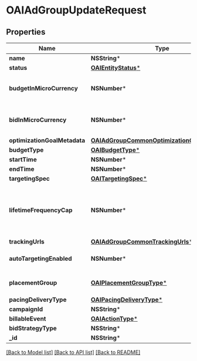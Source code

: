 # OAIAdGroupUpdateRequest

## Properties
Name | Type | Description | Notes
------------ | ------------- | ------------- | -------------
**name** | **NSString*** | Ad group name. | [optional] 
**status** | [**OAIEntityStatus***](OAIEntityStatus.md) | Ad group/entity status. | [optional] 
**budgetInMicroCurrency** | **NSNumber*** | Budget in micro currency. This field is **REQUIRED** for non-CBO (campaign budget optimization) campaigns.  A CBO campaign automatically generates ad group budgets from its campaign budget to maximize campaign outcome. A CBO campaign is limited to 70 or less ad groups. | [optional] 
**bidInMicroCurrency** | **NSNumber*** | Bid price in micro currency. This field is **REQUIRED** for the following campaign objective_type/billable_event combinations: AWARENESS/IMPRESSION, CONSIDERATION/CLICKTHROUGH, CATALOG_SALES/CLICKTHROUGH, VIDEO_VIEW/VIDEO_V_50_MRC. | [optional] 
**optimizationGoalMetadata** | [**OAIAdGroupCommonOptimizationGoalMetadata***](OAIAdGroupCommonOptimizationGoalMetadata.md) |  | [optional] 
**budgetType** | [**OAIBudgetType***](OAIBudgetType.md) |  | [optional] 
**startTime** | **NSNumber*** | Ad group start time. Unix timestamp in seconds. Defaults to current time. | [optional] 
**endTime** | **NSNumber*** | Ad group end time. Unix timestamp in seconds. | [optional] 
**targetingSpec** | [**OAITargetingSpec***](OAITargetingSpec.md) |  | [optional] 
**lifetimeFrequencyCap** | **NSNumber*** | Set a limit to the number of times a promoted pin from this campaign can be impressed by a pinner within the past rolling 30 days. Only available for CPM (cost per mille (1000 impressions))  ad groups. A CPM ad group has an IMPRESSION &lt;a href&#x3D;\&quot;https://developers.pinterest.com/docs/redoc/#section/Billable-event\&quot;&gt;billable_event&lt;/a&gt; value. This field **REQUIRES** the &#x60;end_time&#x60; field. | [optional] 
**trackingUrls** | [**OAIAdGroupCommonTrackingUrls***](OAIAdGroupCommonTrackingUrls.md) |  | [optional] 
**autoTargetingEnabled** | **NSNumber*** | Enable auto-targeting for ad group. Also known as &lt;a href&#x3D;\&quot;https://help.pinterest.com/en/business/article/expanded-targeting\&quot; target&#x3D;\&quot;_blank\&quot;&gt;\&quot;expanded targeting\&quot;&lt;/a&gt;. | [optional] 
**placementGroup** | [**OAIPlacementGroupType***](OAIPlacementGroupType.md) | &lt;a href&#x3D;\&quot;https://developers.pinterest.com/docs/redoc/#section/Placement-group\&quot;&gt;Placement group&lt;/a&gt;. | [optional] 
**pacingDeliveryType** | [**OAIPacingDeliveryType***](OAIPacingDeliveryType.md) |  | [optional] 
**campaignId** | **NSString*** | Campaign ID of the ad group. | [optional] 
**billableEvent** | [**OAIActionType***](OAIActionType.md) |  | [optional] 
**bidStrategyType** | **NSString*** | Bid strategy type | [optional] 
**_id** | **NSString*** | Ad group ID. | 

[[Back to Model list]](../README.md#documentation-for-models) [[Back to API list]](../README.md#documentation-for-api-endpoints) [[Back to README]](../README.md)


